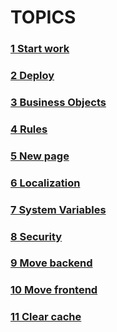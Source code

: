 # TOPICS

### [1 Start work](https://github.com/CrappyCodeMaker)
### [2 Deploy](https://github.com/CrappyCodeMaker)
### [3 Business Objects](https://github.com/CrappyCodeMaker)
### [4 Rules](https://github.com/CrappyCodeMaker)
### [5 New page](https://github.com/CrappyCodeMaker)
### [6 Localization](https://github.com/CrappyCodeMaker)
### [7 System Variables](https://github.com/CrappyCodeMaker)
### [8 Security](https://github.com/CrappyCodeMaker)
### [9 Move backend](https://github.com/CrappyCodeMaker)
### [10 Move frontend](https://github.com/CrappyCodeMaker)
### [11 Clear cache](https://github.com/CrappyCodeMaker)
